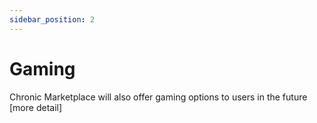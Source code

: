 ```yaml
---
sidebar_position: 2
---
```


# Gaming

Chronic Marketplace will also offer gaming options to users in the future [more detail]